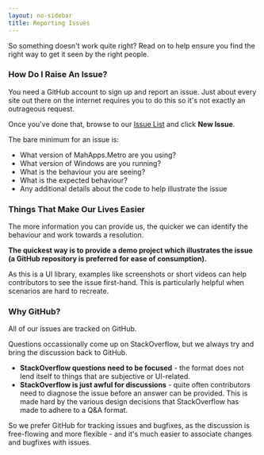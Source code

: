 ```yaml
---
layout: no-sidebar
title: Reporting Issues
---
```


So something doesn't work quite right? Read on to help ensure you find the right way to get it seen by the right people.

### How Do I Raise An Issue?

You need a GitHub account to sign up and report an issue. Just about every site out there on the internet requires you to do this so it's not exactly an outrageous request.

Once you've done that, browse to our [Issue List](https://github.com/MahApps/MahApps.Metro/issues) and click **New Issue**.

The bare minimum for an issue is:

 - What version of MahApps.Metro are you using?
 - What version of Windows are you running?
 - What is the behaviour you are seeing?
 - What is the expected behaviour?
 - Any additional details about the code to help illustrate the issue

### Things That Make Our Lives Easier

The more information you can provide us, the quicker we can identify the behaviour and work towards a resolution.

**The quickest way is to provide a demo project which illustrates the issue (a GitHub repository is preferred for ease of consumption).**

As this is a UI library, examples like screenshots or short videos can help contributors to see the issue first-hand. This is particularly helpful when scenarios are hard to recreate.

### Why GitHub?

All of our issues are tracked on GitHub. 

Questions occassionally come up on StackOverflow, but we always try and bring the discussion back to GitHub. 

  - **StackOverflow questions need to be focused** - the format does not lend itself to things that are subjective or UI-related.
  - **StackOverflow is just awful for discussions** - quite often contributors need to diagnose the issue before an answer can be provided. This is made hard by the various design decisions that StackOverflow has made to adhere to a Q&A format.

So we prefer GitHub for tracking issues and bugfixes, as the discussion is free-flowing and more flexible - and it's much easier to associate changes and bugfixes with issues.
